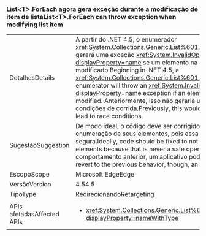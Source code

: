 ### <a name="listlttgtforeach-can-throw-exception-when-modifying-list-item"></a><span data-ttu-id="597e3-101">List&lt;T&gt;.ForEach agora gera exceção durante a modificação de item de lista</span><span class="sxs-lookup"><span data-stu-id="597e3-101">List&lt;T&gt;.ForEach can throw exception when modifying list item</span></span>

|   |   |
|---|---|
|<span data-ttu-id="597e3-102">Detalhes</span><span class="sxs-lookup"><span data-stu-id="597e3-102">Details</span></span>|<span data-ttu-id="597e3-103">A partir do .NET 4.5, o enumerador <xref:System.Collections.Generic.List%601.ForEach(System.Action{%600})> gerará uma exceção <xref:System.InvalidOperationException?displayProperty=name> se um elemento na coleção de chamada for modificado.</span><span class="sxs-lookup"><span data-stu-id="597e3-103">Beginning in .NET 4.5, a <xref:System.Collections.Generic.List%601.ForEach(System.Action{%600})> enumerator will throw an <xref:System.InvalidOperationException?displayProperty=name> exception if an element in the calling collection is modified.</span></span> <span data-ttu-id="597e3-104">Anteriormente, isso não geraria uma exceção, mas podia levar a condições de corrida.</span><span class="sxs-lookup"><span data-stu-id="597e3-104">Previously, this would not throw an exception but could lead to race conditions.</span></span>|
|<span data-ttu-id="597e3-105">Sugestão</span><span class="sxs-lookup"><span data-stu-id="597e3-105">Suggestion</span></span>|<span data-ttu-id="597e3-106">De modo ideal, o código deve ser corrigido para não modificar listas durante a enumeração de seus elementos, pois essa nunca é uma operação segura.</span><span class="sxs-lookup"><span data-stu-id="597e3-106">Ideally, code should be fixed to not modify lists while enumerating their elements because that is never a safe operation.</span></span> <span data-ttu-id="597e3-107">Porém, para reverter para o comportamento anterior, um aplicativo pode ser direcionado para o .NET 4.0.</span><span class="sxs-lookup"><span data-stu-id="597e3-107">To revert to the previous behavior, though, an app may target .NET 4.0.</span></span>|
|<span data-ttu-id="597e3-108">Escopo</span><span class="sxs-lookup"><span data-stu-id="597e3-108">Scope</span></span>|<span data-ttu-id="597e3-109">Microsoft Edge</span><span class="sxs-lookup"><span data-stu-id="597e3-109">Edge</span></span>|
|<span data-ttu-id="597e3-110">Versão</span><span class="sxs-lookup"><span data-stu-id="597e3-110">Version</span></span>|<span data-ttu-id="597e3-111">4.5</span><span class="sxs-lookup"><span data-stu-id="597e3-111">4.5</span></span>|
|<span data-ttu-id="597e3-112">Tipo</span><span class="sxs-lookup"><span data-stu-id="597e3-112">Type</span></span>|<span data-ttu-id="597e3-113">Redirecionando</span><span class="sxs-lookup"><span data-stu-id="597e3-113">Retargeting</span></span>|
|<span data-ttu-id="597e3-114">APIs afetadas</span><span class="sxs-lookup"><span data-stu-id="597e3-114">Affected APIs</span></span>|<ul><li><xref:System.Collections.Generic.List%601.ForEach(System.Action{%600})?displayProperty=nameWithType></li></ul>|

